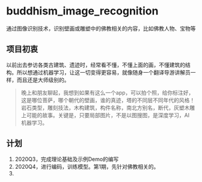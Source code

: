 # buddhism_image_recognition
通过图像识别技术，识别壁画或雕塑中的佛教相关的内容，比如佛教人物、宝物等

## 项目初衷

以前出去参访各类古建筑、遗迹时，经常看不懂，不懂上面的画，不懂建筑的结构。所以想通过机器学习，让这一切变得更容易，就像随身一个翻译导游讲解员一样，而且还是大师级别的。

> 晚上和朋友聊起，我想到如果有这么一个app，可以拍个照，给你标注好，这是哪位菩萨，哪个朝代的壁画，谁的真迹，塔的不同层不同年代的风格！岩石类型，雕刻技法，木构建筑，构件名称，南北方别名，断代，灰塑木雕上可能的故事。关键是，只要局部图片，不是以图搜图，是深度学习，AI 机器学习。

## 计划
1. 2020Q3，完成理论基础及示例Demo的编写
2. 2020Q4，进行编码，训练模型。第1期，先针对佛教相关的。
3. 

